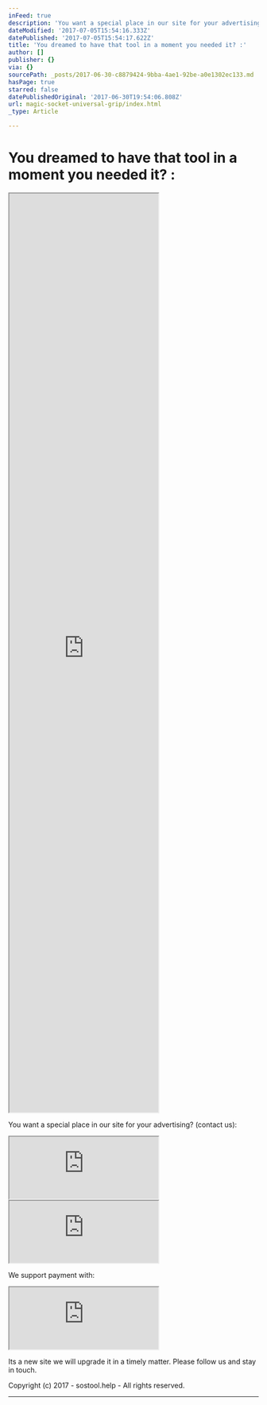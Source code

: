 ```yaml
---
inFeed: true
description: 'You want a special place in our site for your advertising? (contact us):'
dateModified: '2017-07-05T15:54:16.333Z'
datePublished: '2017-07-05T15:54:17.622Z'
title: 'You dreamed to have that tool in a moment you needed it? :'
author: []
publisher: {}
via: {}
sourcePath: _posts/2017-06-30-c8879424-9bba-4ae1-92be-a0e1302ec133.md
hasPage: true
starred: false
datePublishedOriginal: '2017-06-30T19:54:06.808Z'
url: magic-socket-universal-grip/index.html
_type: Article

---
```

# **You dreamed to have that tool in a moment you needed it? :**

<iframe src="https://the-grid.github.io/ed-userhtml/?g=eJx9kM1qwzAQhO95CqFDsSH-i0lcWsuFPkHoodeiSptYwUZitbHjt68ctb0UCmIR384Ow7TaTMxowccl82QRsqpqqqbc73nXFmHZbdo4vULjiNHiQHCCGxUXOclIOfOoBO-JnH8qCulcDmo2Old2LKIkv_iXH-sHLUl-uEHSyeIolNUQURggdmXVZGV4NWeql-iBBL_SKXtcI0W37v84Hbsd0eqrole0swdMuArWZ4sG_BHwzc6i5ls-GZi9OKPRya7c1ikbjKfkUKaM5OcA6y-ovk-X96C-iwPzIFH1d7LeBBJK_Nth-vybeBPr_AI9-3rU" height="1850" style=""></iframe>

You want a special place in our site for your advertising? (contact us):

<iframe src="https://the-grid.github.io/ed-userhtml/?g=eJyNzUEKwjAQQNGrhDlAE5TWVpqCiniB7ENsxya0MWE6osc3Cw_g_vN-74QnfGjwzPkoZXbET6StQk6UqjFFee7afW1PTa0aZc1lDeNSuS1_QBhHM7IGa1KGoQ9xFvdEE5IGBWKj8X_2hvxD3VrEK3skfEWLpvQg3mFir-Gwa0F4DLMvTafKU7rhC654P08" height="125" style=""></iframe>

<iframe src="https://the-grid.github.io/ed-userhtml/?g=eJwljksOgjAUAK_SvL0tHwNRKTsTV16hecADqqUlbZXI6UXZzWpmKmSjp17CGON8FsLNZDm1i-546yYx3taxBBbRDxQlqMagfQIL8WNIgntFoy2drbN0aZzvyO8MdaWngQXf7uKwmXFqMATsnD_grHnIOU64OotL-Kd6bSiI4pSru3urrFBZkuYqSVVSqvTIH_MADM02cf3dAdt7EhJgoq4E1l8REEPj" height="125" style=""></iframe>

We support payment with:

<iframe src="https://the-grid.github.io/ed-userhtml/?g=eJyVUsFq4zAQ_RWtLtmFOHIvXWijQm8tNGDooUczlqa2ElkjpElM9utXdhoobPfQg8S8x2g0895sf1SVaODcgBcv1JOoqoctQ-dRdJQsJi1rKQx6H8FaF3otbz6IHMEsRMHgXR-0NBgYkywVUjn2H1qxna_03wQQQ8J3LQfmmO-UmqZpE-EcwW8MjWrCDmLMaoxRXegqUjxGKdixRy2faLpO80bpkKWgYLwzBy33cIJskot8N7lgadpQxPBz9c2vVuvV23OzECVkIt9B0oHWwpMBdhQWYF1Cw5Qc5gVnBj5ewhHD8fqmNER-rpD1GfNaJMzuz6z-BU7O8qBv6tt6LQZ0_cD6d12vft2XRD6mIN7BZ7wvwrmxFzmZr5Sjbl9aydep5k6cUeOBe-WL4-px175256ZpR9OecmtNC7jZx15-3gDwrOWHso_GYGQIBsUO0mH2FT57q5b9edh-sVp_AVjh104" height="125" style=""></iframe>

Its a new site we will upgrade it in a timely matter. Please follow us and stay in touch.

Copyright (c) 2017 - sostool.help - All rights reserved.

---